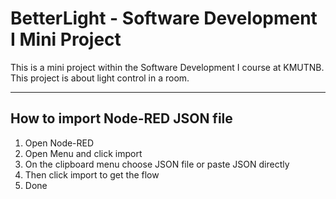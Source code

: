 # BetterLight - Software Development I Mini Project

This is a mini project within the Software Development I course at KMUTNB. This project is about light control in a room.

---
## How to import Node-RED JSON file
1. Open Node-RED
2. Open Menu and click import
3. On the clipboard menu choose JSON file or paste JSON directly
4. Then click import to get the flow
5. Done
